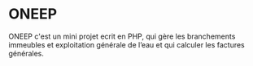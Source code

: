 # ONEEP

ONEEP c'est un mini projet ecrit en PHP, qui gère les branchements immeubles et exploitation générale de l’eau et qui calculer les factures générales.
